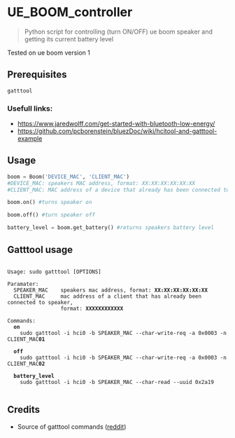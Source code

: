 # UE_BOOM_controller
> Python script for controlling (turn ON/OFF) ue boom speaker and getting its current battery level

Tested on ue boom version 1

## Prerequisites

```
gatttool
```

### Usefull links: 
* https://www.jaredwolff.com/get-started-with-bluetooth-low-energy/
* https://github.com/pcborenstein/bluezDoc/wiki/hcitool-and-gatttool-example

## Usage
```python
boom = Boom('DEVICE_MAC', 'CLIENT_MAC')
#DEVICE_MAC: speakers MAC address, format: XX:XX:XX:XX:XX:XX
#CLIENT_MAC: MAC address of a device that already has been connected to the speaker, format: XX:XX:XX:XX:XX:XX

boom.on() #turns speaker on

boom.off() #turn speaker off

battery_level = boom.get_battery() #returns speakers battery level
```


## Gatttool usage
<pre><code>
Usage: sudo gatttool [OPTIONS]

Paramater:
  SPEAKER_MAC    speakers mac address, format: <b>XX:XX:XX:XX:XX:XX</b>
  CLIENT_MAC     mac address of a client that has already been connected to speaker,
                 format: <b>XXXXXXXXXXXX</b>
  
Commands:  
  <b>on</b>
    sudo gatttool -i hci0 -b SPEAKER_MAC --char-write-req -a 0x0003 -n CLIENT_MAC<b>01</b>
 
  <b>off</b>
    sudo gatttool -i hci0 -b SPEAKER_MAC --char-write-req -a 0x0003 -n CLIENT_MAC<b>02</b>
    
  <b>battery_level</b>
    sudo gatttool -i hci0 -b SPEAKER_MAC --char-read --uuid 0x2a19
  
</code></pre>


## Credits
* Source of gatttool commands ([reddit](https://www.reddit.com/r/shortcuts/comments/dz9zun/finally_turn_on_ue_boom_bluetooth_speaker/))
